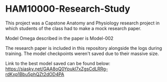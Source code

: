 # HAM10000-Research-Study

This project was a Capstone Anatomy and Physiology research project in which
students of the class had to make a mock research paper. 

Model Omega described in the paper is Model-002

The research paper is included in this repository alongside the logs during training. The model checkpoints weren't saved due to their massive size.

Link to the best model saved can be found below:
https://siasky.net/GAA8oQ0Ypukl7xZgsCdLRRg-rdKxp1Bbu5phQZt2dOD4PA
